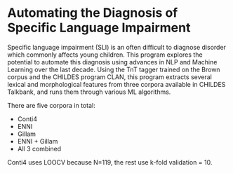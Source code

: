 # Automating the Diagnosis of Specific Language Impairment

Specific language impairment (SLI) is an often difficult to diagnose disorder which commonly affects young children. This program explores the potential to automate this diagnosis using advances in NLP and Machine Learning over the last decade. Using the TnT tagger trained on the Brown corpus and the CHILDES program CLAN, this program extracts several lexical and morphological features from three corpora available in CHILDES Talkbank, and runs them through various ML algorithms.

There are five corpora in total:
  - Conti4
  - ENNI
  - Gillam
  - ENNI + Gillam
  - All 3 combined

Conti4 uses LOOCV because N=119, the rest use k-fold validation = 10.

